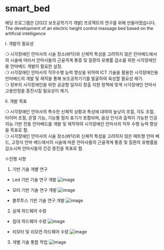 # smart_bed
해당 프로그램은 [2022 보조공학기기 개발] 프로젝트의 연구를 위해 만들어졌습니다.<br>
The development of an electric height control massage bed based on the artificial intelligence

Ⅰ. 개발의 필요성

❍ 시각장애인 안마사의 시술 장소(바닥)와 신체적 특성을 고려하지 않은 안마베드에서의 시술에 따라서 안마사들의 근골격계 통증 및 질환의 유병률 감소를 위한 시각장애인용 안마베드 개발이 필요한 실정.<br>
❍ 시각장애인 안마사의 직무수행 능력 향상을 위하여 ICT 기술을 활용한 시각장애인용 안마베드의 개발 및 제작을 통해 보조공학기기를 발굴하여 육성할 필요성 제기.<br>
❍ 정부의 시각장애인을 위한 공공형 일자리 창출 지원 정책에 맞게 시각장애인 안마사 고용안정을 증진시킬 필요성이 제기.

Ⅱ. 개발 목표

❍ 시각장애인 안마사의 특수한 신체적 상황과 특성에 대하여 높낮이 조절, 각도 조절, 타이머 조절, 온열 기능, 기능별 점자 표기가 포함되며, 음성 인식과 출력이 가능한 인공지능 기반 전동 안마베드를 개발 및 제작하여 시각장애인 안마사의 직무 수행 능력 향상을 목표로 함.<br>
❍ 시각장애인 안마사의 시술 장소(바닥)와 신체적 특성을 고려하지 않은 매트형 안마 베드, 고정식 안마 베드에서의 시술에 따른 안마사들의 근골격계 통증 및 질환의   유병률을 감소시켜 안마사들의 건강 증진을 목표로 함.<br>


ㅇ진행 사항

1. 기반 기술 개별 연구 


 - Led  기반 기술 연구 개발
![image](https://user-images.githubusercontent.com/87688936/168523987-404a26eb-b476-42bb-92e4-3989f95e8e82.png)


 - 모터 기반 기술 연구 개발
 ![image](https://user-images.githubusercontent.com/87688936/168524043-82937bcc-eb8b-4a34-88dd-b8cd2bb4c7c0.png)



 - 블루투스 기반 기술 연구 개발
![image](https://user-images.githubusercontent.com/87688936/168524058-0b46dfcd-8ebf-4c92-b252-716452c1fa2a.png)


2. 실제 하드웨어 수령

 - 침대 하드웨어 수령 
![image](https://user-images.githubusercontent.com/87688936/168524118-735f2e6b-1fa8-4909-80c5-a7a7db298efe.png)



 - 리모터 및 리모컨 하드웨어 수령 
![image](https://user-images.githubusercontent.com/87688936/168524128-4c8e0ae5-2dd8-46c3-8cde-cda93198775b.png)



3. 개별 기술 통합 작업
![image](https://user-images.githubusercontent.com/87688936/168524132-b0c40e21-0e73-4988-91d5-18417592f67e.png)




